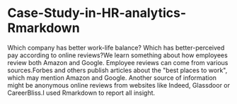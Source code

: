 # Case-Study-in-HR-analytics-Rmarkdown
 Which company has better work-life balance? Which has better-perceived pay according to online reviews?We learn something about how employees review both Amazon and Google. Employee reviews can come from various sources.Forbes and others publish articles about the "best places to work", which may mention Amazon and Google. Another source of information might be anonymous online reviews from websites like Indeed, Glassdoor or CareerBliss.I used Rmarkdown to report all insight.
